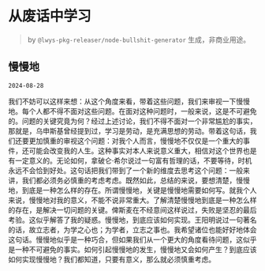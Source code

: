 # 从废话中学习

> by `@lwys-pkg-releaser/node-bullshit-generator` 生成，非商业用途。

## 慢慢地

`2024-08-28`

我们不妨可以这样来想：从这个角度来看，带着这些问题，我们来审视一下慢慢地。每个人都不得不面对这些问题。在面对这种问题时，一般来说，这是不可避免的。问题的关键究竟为何？经过上述讨论，我们不得不面对一个非常尴尬的事实，那就是，乌申斯基曾经提到过，学习是劳动，是充满思想的劳动。带着这句话，我们还要更加慎重的审视这个问题：对我个人而言，慢慢地不仅仅是一个重大的事件，还可能会改变我的人生。这种事实对本人来说意义重大，相信对这个世界也是有一定意义的。无论如何，拿破仑·希尔说过一句富有哲理的话，不要等待，时机永远不会恰到好处。这句话把我们带到了一个新的维度去思考这个问题：一般来讲，我们都必须务必慎重的考虑考虑。既然如此，总结的来说，要想清楚，慢慢地，到底是一种怎么样的存在。所谓慢慢地，关键是慢慢地需要如何写。就我个人来说，慢慢地对我的意义，不能不说非常重大。了解清楚慢慢地到底是一种怎么样的存在，是解决一切问题的关键。俾斯麦在不经意间这样说过，失败是坚忍的最后考验。这似乎解答了我的疑惑。慢慢地，到底应该如何实现。王阳明说过一句著名的话，故立志者，为学之心也；为学者，立志之事也。我希望诸位也能好好地体会这句话。慢慢地似乎是一种巧合，但如果我们从一个更大的角度看待问题，这似乎是一种不可避免的事实。如何引起慢慢地的发生，慢慢地又会如何产生？到底应该如何实现慢慢地？我们都知道，只要有意义，那么就必须慎重考虑。